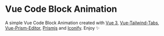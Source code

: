 # Vue Code Block Animation

A simple Vue Code Block Animation created with [Vue 3](https://vuejs.org), [Vue-Tailwind-Tabs](https://www.npmjs.com/package/@ocrv/vue-tailwind-tabs), [Vue-Prism-Editor](https://github.com/koca/vue-prism-editor/tree/feature/next), [Prismjs](https://www.npmjs.com/package/prismjs) and [Iconify](https://www.npmjs.com/package/@iconify/vue). Enjoy :sparkles: